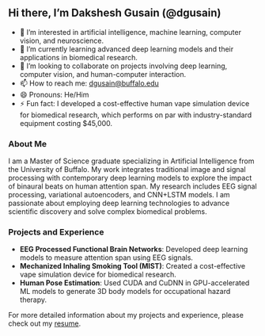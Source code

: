 ## Hi there, I’m Dakshesh Gusain (@dgusain)

- 👀 I’m interested in artificial intelligence, machine learning, computer vision, and neuroscience.
- 🌱 I’m currently learning advanced deep learning models and their applications in biomedical research.
- 💞️ I’m looking to collaborate on projects involving deep learning, computer vision, and human-computer interaction.
- 📫 How to reach me: [dgusain@buffalo.edu](mailto:dgusain@buffalo.edu)
- 😄 Pronouns: He/Him
- ⚡ Fun fact: I developed a cost-effective human vape simulation device for biomedical research, which performs on par with industry-standard equipment costing $45,000.

### About Me

I am a Master of Science graduate specializing in Artificial Intelligence from the University of Buffalo. My work integrates traditional image and signal processing with contemporary deep learning models to explore the impact of binaural beats on human attention span. My research includes EEG signal processing, variational autoencoders, and CNN+LSTM models. I am passionate about employing deep learning technologies to advance scientific discovery and solve complex biomedical problems.

### Projects and Experience

- **EEG Processed Functional Brain Networks**: Developed deep learning models to measure attention span using EEG signals.
- **Mechanized Inhaling Smoking Tool (MIST)**: Created a cost-effective vape simulation device for biomedical research.
- **Human Pose Estimation**: Used CUDA and CuDNN in GPU-accelerated ML models to generate 3D body models for occupational hazard therapy.

For more detailed information about my projects and experience, please check out my [resume](https://buffalo.box.com/s/9xfx1ny4gd4kukevsdp97xe1s99xotnf).

<!---
dgusain/dgusain is a ✨ special ✨ repository because its `README.md` (this file) appears on your GitHub profile.
You can click the Preview link to take a look at your changes.
--->
